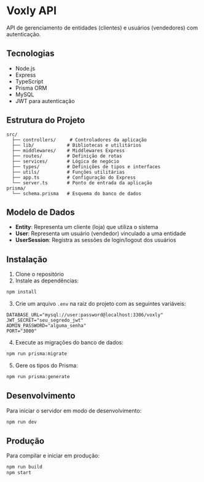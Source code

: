 # Voxly API

API de gerenciamento de entidades (clientes) e usuários (vendedores) com autenticação.

## Tecnologias

- Node.js
- Express
- TypeScript
- Prisma ORM
- MySQL
- JWT para autenticação

## Estrutura do Projeto

```
src/
  ├── controllers/     # Controladores da aplicação
  ├── lib/            # Bibliotecas e utilitários
  ├── middlewares/    # Middlewares Express
  ├── routes/         # Definição de rotas
  ├── services/       # Lógica de negócio
  ├── types/          # Definições de tipos e interfaces
  ├── utils/          # Funções utilitárias
  ├── app.ts          # Configuração do Express
  └── server.ts       # Ponto de entrada da aplicação
prisma/
  └── schema.prisma   # Esquema do banco de dados
```

## Modelo de Dados

- **Entity**: Representa um cliente (loja) que utiliza o sistema
- **User**: Representa um usuário (vendedor) vinculado a uma entidade
- **UserSession**: Registra as sessões de login/logout dos usuários

## Instalação

1. Clone o repositório
2. Instale as dependências:

```bash
npm install
```

3. Crie um arquivo `.env` na raiz do projeto com as seguintes variáveis:

```
DATABASE_URL="mysql://user:password@localhost:3306/voxly"
JWT_SECRET="seu_segredo_jwt"
ADMIN_PASSWORD="alguma_senha"
PORT="3000"
```

4. Execute as migrações do banco de dados:

```bash
npm run prisma:migrate
```

5. Gere os tipos do Prisma:

```bash
npm run prisma:generate
```

## Desenvolvimento

Para iniciar o servidor em modo de desenvolvimento:

```bash
npm run dev
```

## Produção

Para compilar e iniciar em produção:

```bash
npm run build
npm start
```